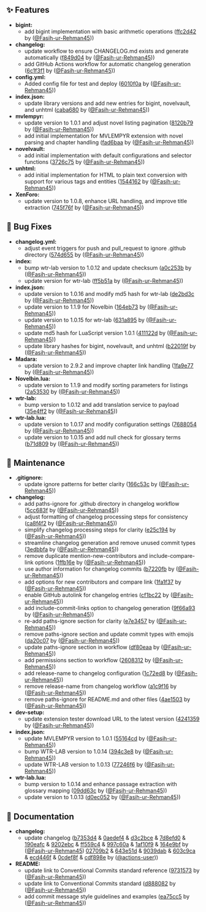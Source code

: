 ## ✨ Features
* **bigint:**
  * add bigint implementation with basic arithmetic operations ([ffc2d42](https://github.com/Fasih-ur-Rehman45/Extensions/commit/ffc2d42) by ([@Fasih-ur-Rehman45](https://github.com/Fasih-ur-Rehman45)))
* **changelog:**
  * update workflow to ensure CHANGELOG.md exists and generate automatically ([f849d04](https://github.com/Fasih-ur-Rehman45/Extensions/commit/f849d04) by ([@Fasih-ur-Rehman45](https://github.com/Fasih-ur-Rehman45)))
  * add GitHub Actions workflow for automatic changelog generation ([6c1f3f1](https://github.com/Fasih-ur-Rehman45/Extensions/commit/6c1f3f1) by ([@Fasih-ur-Rehman45](https://github.com/Fasih-ur-Rehman45)))
* **config.yml:**
  * Added config file for test and deploy ([6010f0a](https://github.com/Fasih-ur-Rehman45/Extensions/commit/6010f0a) by ([@Fasih-ur-Rehman45](https://github.com/Fasih-ur-Rehman45)))
* **index.json:**
  * update library versions and add new entries for bigint, novelvault, and unhtml ([caba680](https://github.com/Fasih-ur-Rehman45/Extensions/commit/caba680) by ([@Fasih-ur-Rehman45](https://github.com/Fasih-ur-Rehman45)))
* **mvlempyr:**
  * update version to 1.0.1 and adjust novel listing pagination ([8120b79](https://github.com/Fasih-ur-Rehman45/Extensions/commit/8120b79) by ([@Fasih-ur-Rehman45](https://github.com/Fasih-ur-Rehman45)))
  * add initial implementation for MVLEMPYR extension with novel parsing and chapter handling ([fad6baa](https://github.com/Fasih-ur-Rehman45/Extensions/commit/fad6baa) by ([@Fasih-ur-Rehman45](https://github.com/Fasih-ur-Rehman45)))
* **novelvault:**
  * add initial implementation with default configurations and selector functions ([3726c75](https://github.com/Fasih-ur-Rehman45/Extensions/commit/3726c75) by ([@Fasih-ur-Rehman45](https://github.com/Fasih-ur-Rehman45)))
* **unhtml:**
  * add initial implementation for HTML to plain text conversion with support for various tags and entities ([1544162](https://github.com/Fasih-ur-Rehman45/Extensions/commit/1544162) by ([@Fasih-ur-Rehman45](https://github.com/Fasih-ur-Rehman45)))
* **XenForo:**
  * update version to 1.0.8, enhance URL handling, and improve title extraction ([745f76f](https://github.com/Fasih-ur-Rehman45/Extensions/commit/745f76f) by ([@Fasih-ur-Rehman45](https://github.com/Fasih-ur-Rehman45)))

## 🐛 Bug Fixes
* **changelog.yml:**
  * adjust event triggers for push and pull_request to ignore .github directory ([574d655](https://github.com/Fasih-ur-Rehman45/Extensions/commit/574d655) by ([@Fasih-ur-Rehman45](https://github.com/Fasih-ur-Rehman45)))
* **index:**
  * bump wtr-lab version to 1.0.12 and update checksum ([a0c253b](https://github.com/Fasih-ur-Rehman45/Extensions/commit/a0c253b) by ([@Fasih-ur-Rehman45](https://github.com/Fasih-ur-Rehman45)))
  * update version for wtr-lab ([ff5b51a](https://github.com/Fasih-ur-Rehman45/Extensions/commit/ff5b51a) by ([@Fasih-ur-Rehman45](https://github.com/Fasih-ur-Rehman45)))
* **index.json:**
  * update version to 1.0.16 and modify md5 hash for wtr-lab ([de2bd3c](https://github.com/Fasih-ur-Rehman45/Extensions/commit/de2bd3c) by ([@Fasih-ur-Rehman45](https://github.com/Fasih-ur-Rehman45)))
  * update version to 1.1.9 for Novelbin ([164eb73](https://github.com/Fasih-ur-Rehman45/Extensions/commit/164eb73) by ([@Fasih-ur-Rehman45](https://github.com/Fasih-ur-Rehman45)))
  * update version to 1.0.15 for wtr-lab ([631a895](https://github.com/Fasih-ur-Rehman45/Extensions/commit/631a895) by ([@Fasih-ur-Rehman45](https://github.com/Fasih-ur-Rehman45)))
  * update md5 hash for LuaScript version 1.0.1 ([411122d](https://github.com/Fasih-ur-Rehman45/Extensions/commit/411122d) by ([@Fasih-ur-Rehman45](https://github.com/Fasih-ur-Rehman45)))
  * update library hashes for bigint, novelvault, and unhtml ([b22019f](https://github.com/Fasih-ur-Rehman45/Extensions/commit/b22019f) by ([@Fasih-ur-Rehman45](https://github.com/Fasih-ur-Rehman45)))
* **Madara:**
  * update version to 2.9.2 and improve chapter link handling ([1fa9e77](https://github.com/Fasih-ur-Rehman45/Extensions/commit/1fa9e77) by ([@Fasih-ur-Rehman45](https://github.com/Fasih-ur-Rehman45)))
* **Novelbin.lua:**
  * update version to 1.1.9 and modify sorting parameters for listings ([2a53530](https://github.com/Fasih-ur-Rehman45/Extensions/commit/2a53530) by ([@Fasih-ur-Rehman45](https://github.com/Fasih-ur-Rehman45)))
* **wtr-lab:**
  * bump version to 1.0.12 and add translation service to payload ([35e4ff2](https://github.com/Fasih-ur-Rehman45/Extensions/commit/35e4ff2) by ([@Fasih-ur-Rehman45](https://github.com/Fasih-ur-Rehman45)))
* **wtr-lab.lua:**
  * update version to 1.0.17 and modify configuration settings ([7688054](https://github.com/Fasih-ur-Rehman45/Extensions/commit/7688054) by ([@Fasih-ur-Rehman45](https://github.com/Fasih-ur-Rehman45)))
  * update version to 1.0.15 and add null check for glossary terms ([b71d809](https://github.com/Fasih-ur-Rehman45/Extensions/commit/b71d809) by ([@Fasih-ur-Rehman45](https://github.com/Fasih-ur-Rehman45)))

## 🔧 Maintenance
* **.gitignore:**
  * update ignore patterns for better clarity ([166c53c](https://github.com/Fasih-ur-Rehman45/Extensions/commit/166c53c) by ([@Fasih-ur-Rehman45](https://github.com/Fasih-ur-Rehman45)))
* **changelog:**
  * add paths-ignore for .github directory in changelog workflow ([5cc683f](https://github.com/Fasih-ur-Rehman45/Extensions/commit/5cc683f) by ([@Fasih-ur-Rehman45](https://github.com/Fasih-ur-Rehman45)))
  * adjust formatting of changelog processing steps for consistency ([ca8f4f2](https://github.com/Fasih-ur-Rehman45/Extensions/commit/ca8f4f2) by ([@Fasih-ur-Rehman45](https://github.com/Fasih-ur-Rehman45)))
  * simplify changelog processing steps for clarity ([e25c194](https://github.com/Fasih-ur-Rehman45/Extensions/commit/e25c194) by ([@Fasih-ur-Rehman45](https://github.com/Fasih-ur-Rehman45)))
  * streamline changelog generation and remove unused commit types ([3edbbfa](https://github.com/Fasih-ur-Rehman45/Extensions/commit/3edbbfa) by ([@Fasih-ur-Rehman45](https://github.com/Fasih-ur-Rehman45)))
  * remove duplicate mention-new-contributors and include-compare-link options ([1ffb16e](https://github.com/Fasih-ur-Rehman45/Extensions/commit/1ffb16e) by ([@Fasih-ur-Rehman45](https://github.com/Fasih-ur-Rehman45)))
  * use author information for changelog commits ([b7220fb](https://github.com/Fasih-ur-Rehman45/Extensions/commit/b7220fb) by ([@Fasih-ur-Rehman45](https://github.com/Fasih-ur-Rehman45)))
  * add options for new contributors and compare link ([1fa1f37](https://github.com/Fasih-ur-Rehman45/Extensions/commit/1fa1f37) by ([@Fasih-ur-Rehman45](https://github.com/Fasih-ur-Rehman45)))
  * enable GitHub autolink for changelog entries ([cf1bc22](https://github.com/Fasih-ur-Rehman45/Extensions/commit/cf1bc22) by ([@Fasih-ur-Rehman45](https://github.com/Fasih-ur-Rehman45)))
  * add include-commit-links option to changelog generation ([9f66a93](https://github.com/Fasih-ur-Rehman45/Extensions/commit/9f66a93) by ([@Fasih-ur-Rehman45](https://github.com/Fasih-ur-Rehman45)))
  * re-add paths-ignore section for clarity ([e7e3457](https://github.com/Fasih-ur-Rehman45/Extensions/commit/e7e3457) by ([@Fasih-ur-Rehman45](https://github.com/Fasih-ur-Rehman45)))
  * remove paths-ignore section and update commit types with emojis ([da20c07](https://github.com/Fasih-ur-Rehman45/Extensions/commit/da20c07) by ([@Fasih-ur-Rehman45](https://github.com/Fasih-ur-Rehman45)))
  * update paths-ignore section in workflow ([df80eaa](https://github.com/Fasih-ur-Rehman45/Extensions/commit/df80eaa) by ([@Fasih-ur-Rehman45](https://github.com/Fasih-ur-Rehman45)))
  * add permissions section to workflow ([2608312](https://github.com/Fasih-ur-Rehman45/Extensions/commit/2608312) by ([@Fasih-ur-Rehman45](https://github.com/Fasih-ur-Rehman45)))
  * add release-name to changelog configuration ([1c72ed8](https://github.com/Fasih-ur-Rehman45/Extensions/commit/1c72ed8) by ([@Fasih-ur-Rehman45](https://github.com/Fasih-ur-Rehman45)))
  * remove release-name from changelog workflow ([a1c9f16](https://github.com/Fasih-ur-Rehman45/Extensions/commit/a1c9f16) by ([@Fasih-ur-Rehman45](https://github.com/Fasih-ur-Rehman45)))
  * remove paths-ignore for README.md and other files ([4ae1503](https://github.com/Fasih-ur-Rehman45/Extensions/commit/4ae1503) by ([@Fasih-ur-Rehman45](https://github.com/Fasih-ur-Rehman45)))
* **dev-setup:**
  * update extension tester download URL to the latest version ([4241359](https://github.com/Fasih-ur-Rehman45/Extensions/commit/4241359) by ([@Fasih-ur-Rehman45](https://github.com/Fasih-ur-Rehman45)))
* **index.json:**
  * update MVLEMPYR version to 1.0.1 ([55164cd](https://github.com/Fasih-ur-Rehman45/Extensions/commit/55164cd) by ([@Fasih-ur-Rehman45](https://github.com/Fasih-ur-Rehman45)))
  * bump WTR-LAB version to 1.0.14 ([394c3e8](https://github.com/Fasih-ur-Rehman45/Extensions/commit/394c3e8) by ([@Fasih-ur-Rehman45](https://github.com/Fasih-ur-Rehman45)))
  * update WTR-LAB version to 1.0.13 ([77246f6](https://github.com/Fasih-ur-Rehman45/Extensions/commit/77246f6) by ([@Fasih-ur-Rehman45](https://github.com/Fasih-ur-Rehman45)))
* **wtr-lab.lua:**
  * bump version to 1.0.14 and enhance passage extraction with glossary mapping ([09dd63c](https://github.com/Fasih-ur-Rehman45/Extensions/commit/09dd63c) by ([@Fasih-ur-Rehman45](https://github.com/Fasih-ur-Rehman45)))
  * update version to 1.0.13 ([d0ec052](https://github.com/Fasih-ur-Rehman45/Extensions/commit/d0ec052) by ([@Fasih-ur-Rehman45](https://github.com/Fasih-ur-Rehman45)))

## 📝 Documentation
* **changelog:**
  * update changelog ([b7353d4](https://github.com/Fasih-ur-Rehman45/Extensions/commit/b7353d4) & [0aedef4](https://github.com/Fasih-ur-Rehman45/Extensions/commit/0aedef4) & [d3c2bce](https://github.com/Fasih-ur-Rehman45/Extensions/commit/d3c2bce) & [7d8efd0](https://github.com/Fasih-ur-Rehman45/Extensions/commit/7d8efd0) & [190eafc](https://github.com/Fasih-ur-Rehman45/Extensions/commit/190eafc) & [9202ebc](https://github.com/Fasih-ur-Rehman45/Extensions/commit/9202ebc) & [ff559c4](https://github.com/Fasih-ur-Rehman45/Extensions/commit/ff559c4) & [997c60a](https://github.com/Fasih-ur-Rehman45/Extensions/commit/997c60a) & [1af10f9](https://github.com/Fasih-ur-Rehman45/Extensions/commit/1af10f9) & [164e9bf](https://github.com/Fasih-ur-Rehman45/Extensions/commit/164e9bf) by ([@Fasih-ur-Rehman45](https://github.com/Fasih-ur-Rehman45)) [02709b2](https://github.com/Fasih-ur-Rehman45/Extensions/commit/02709b2) & [643e51d](https://github.com/Fasih-ur-Rehman45/Extensions/commit/643e51d) & [9039dab](https://github.com/Fasih-ur-Rehman45/Extensions/commit/9039dab) & [603c9ca](https://github.com/Fasih-ur-Rehman45/Extensions/commit/603c9ca) & [ecd446f](https://github.com/Fasih-ur-Rehman45/Extensions/commit/ecd446f) & [0cdef8f](https://github.com/Fasih-ur-Rehman45/Extensions/commit/0cdef8f) & [cdf898e](https://github.com/Fasih-ur-Rehman45/Extensions/commit/cdf898e) by ([@actions-user](https://github.com/actions-user)))
* **README:**
  * update link to Conventional Commits standard reference ([9731573](https://github.com/Fasih-ur-Rehman45/Extensions/commit/9731573) by ([@Fasih-ur-Rehman45](https://github.com/Fasih-ur-Rehman45)))
  * update link to Conventional Commits standard ([d888082](https://github.com/Fasih-ur-Rehman45/Extensions/commit/d888082) by ([@Fasih-ur-Rehman45](https://github.com/Fasih-ur-Rehman45)))
  * add commit message style guidelines and examples ([ea75cc5](https://github.com/Fasih-ur-Rehman45/Extensions/commit/ea75cc5) by ([@Fasih-ur-Rehman45](https://github.com/Fasih-ur-Rehman45)))

